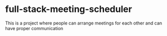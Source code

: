 # full-stack-meeting-scheduler
This is a project where people can arrange meetings for each other and can have proper communication
